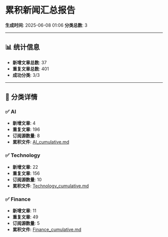 # 累积新闻汇总报告

**生成时间**: 2025-06-08 01:06
**分类总数**: 3

---

## 📊 统计信息

- **新增文章总数**: 37
- **重复文章总数**: 401
- **成功分类**: 3/3

---

## 📂 分类详情

### ✅ AI
- **新增文章**: 4
- **重复文章**: 196
- **订阅源数量**: 8
- **累积文件**: [AI_cumulative.md](./AI_cumulative.md)

### ✅ Technology
- **新增文章**: 22
- **重复文章**: 156
- **订阅源数量**: 10
- **累积文件**: [Technology_cumulative.md](./Technology_cumulative.md)

### ✅ Finance
- **新增文章**: 11
- **重复文章**: 49
- **订阅源数量**: 5
- **累积文件**: [Finance_cumulative.md](./Finance_cumulative.md)
